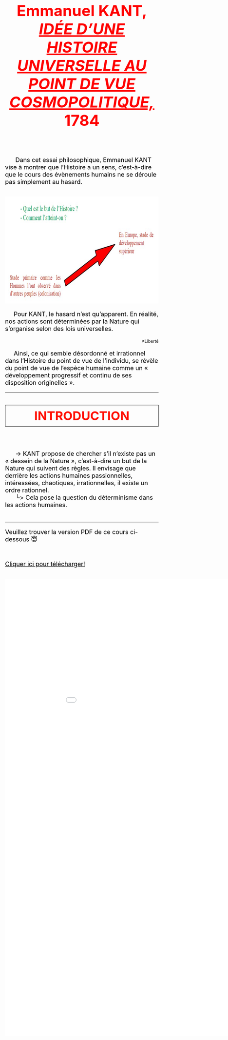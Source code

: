 <meta chartes="utf-8" />
<html>
 <head>
 <meta name="viewport" content="width=device-width, initial-scale=1">
 <style>
 .collapsible {
  background-color: #A1FCDC;
  color: white;
  cursor: pointer;
  padding: 18px;
  width: 100%;
  border: none;
  text-align: left;
  outline: none;
  font-size: 15px;
 }
 .active, .collapsible:hover {
    background-color: #FFFF5B;
 }
 .content {
    padding: 0 18px;
    display: none;
    overflow: hidden;
    background-color:#E1E5FF;
 }
 </style>
 <style>
    #para1{
        font-size:50px;
        text-align:center;
        color:red;
    }
    #para2{
        font-size:30px;
        text-align:center;
        color:red;
    }
    #para3{
        font-size:20px;
        text-align:left;
        color:#000000;
    }
    #para4{
        font-size:20px;
        text-align:left;
        color:#00FF00;
    }
    #para5{
        font-size:40px;
        text-align:center;
        color:#FF1000;
    }
    #para6{
        font-size:20px;
        text-align:left;
        color:#13A640;
    }
     #para7{
        font-size:30px;
        text-align:center;
        color:#C100AA;
    }
    #para8{
        font-size:30px;
        text-align:left;
        color:#FF0000;
    }
    #para9{
        font-size:20px;
        text-align:right;
        color:#000000;
    }
     #para10{
        font-size:20px;
        text-align:right;
        color:#FF0000;
        background-color:yellow;
    }
    mark{
        background-color:yellow;
        color:black;
    }
    #m1{
        background-color:#FFDCDA;
        color: black;
    }
    #m2{
        background-color:#8FFF6D;
        color: black;
    }
    #m3{
         background-color:#C1FFFC;
        color: black;
    }
    #m4{
        background-color:#00FFFF;
        color:black;
    }
    #p1{
        text-align:center;
    }
    #p2{
        font-size:20px;
        text-align:center;
    }
   
 </style></head>

 <body>
 <h1 id="para1">Emmanuel KANT,<br><i><u>IDÉE D’UNE HISTOIRE UNIVERSELLE AU POINT DE VUE COSMOPOLITIQUE,</u></i><br> 1784</h1>
 <br> <br>

 <p id="para3"> &nbsp;&nbsp; &nbsp;&nbsp; Dans cet essai philosophique, Emmanuel KANT vise à montrer que l’Histoire a un sens, c’est-à-dire que le cours des évènements humains ne se déroule pas simplement au hasard. </p>
 <br>
 <img src="image/1.jpg" width="900" height="350" />
 <br>
 <p id="para3"> &nbsp;&nbsp; &nbsp;&nbsp;Pour KANT, le hasard n’est qu’apparent. En réalité, nos actions sont déterminées par la Nature qui s’organise selon des lois universelles.</p>
 <p align="right">≠Liberté</p>

 <p id="para3"> &nbsp;&nbsp; &nbsp;&nbsp;Ainsi, ce qui semble désordonné et irrationnel dans l’Histoire du point de vue de l’individu, se révèle du point de vue de l’espèce humaine comme un « développement progressif et continu de ses disposition originelles ». </p>

 <hr/>
  <p id="para5" style="border: 1px solid black; padding: 10px;"><b>INTRODUCTION </b></p>
  <br>
  <p id="para3">&nbsp;&nbsp; &nbsp;&nbsp; → KANT propose de chercher s’il n’existe pas un « dessein de la Nature », c’est-à-dire un but de la Nature qui suivent des règles. Il envisage que derrière les actions humaines passionnelles, intéressées, chaotiques, irrationnelles, il existe un ordre rationnel.
 <br>&nbsp;&nbsp; &nbsp;&nbsp; └> Cela pose la question du déterminisme dans les actions humaines.
 <br><br>

<p align="right">

 








  <hr />
  <p id="para3"> Veuillez trouver la version PDF de ce cours ci-dessous  😇 </p>
  <br />
   <a href="image/Emmanuel_KANT-Idée d_une histoire universelle au point de vue cosmopolitique-1784.pdf" dowload=""><p id="para3">Cliquer ici pour télécharger!</p></a>
   <br /> 
  <embed type="application/pdf" src="image\Emmanuel_KANT-Idée d_une histoire universelle au point de vue cosmopolitique-1784.pdf" width="1000" height="1500" />
 
 
 
 
 
 
 
 
 
 
 
 
 
  <script>
  var coll = document.getElementsByClassName("collapsible");
  var i;
 
  for (i  = 0; i < coll.length; i++) {
      coll[i].addEventListener("click", function() {
          this.classList.toggle("active");
          var content = this.nextElementSibling;
          if (content.style.display === "block") {
              content.style.display = "none";
          } else {
              content.style.display = "block";
          }
      });
  }
  </script>
 
 
 
 
  </body>
 